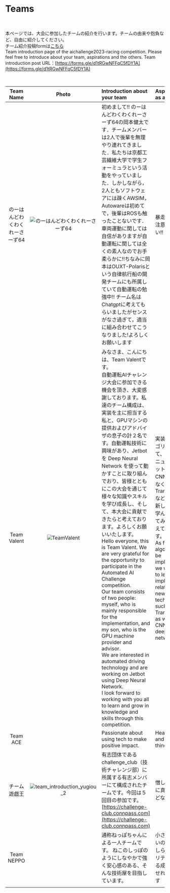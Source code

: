 # Teams

<br>

本ページでは、大会に参加したチームの紹介を行います。チームの由来や抱負など、自由に紹介してください。  
チーム紹介投稿formは[こちら](https://forms.gle/d1tRGwNFFqC5fDY1A)  
Team introduction page of the aichallenge2023-racing competition. Please feel free to introduce about your team, aspirations and the others. Team introduction post URL：[https://forms.gle/d1tRGwNFFqC5fDY1A](https://forms.gle/d1tRGwNFFqC5fDY1A)  

<br>

| Team Name | Photo  | Introduction about your team | Aspirations as a team |
| :-----: | :-----: | :----- | :----- |
| のーはんどわくわくれーさーず64 | ![のーはんどわくわくれーさーず64](https://github.com/seigot/aichallenge2023-racing/assets/46782860/ae825ceb-a113-49fd-93ee-6d0572f46dc8) | 初めまして!! のーはんどわくわくれーさーず64の岡本健太です．チームメンバーは2人で後輩を無理やり連れてきました．私たちは京都工芸繊維大学で学生フォーミュラという活動をやっていました．しかしながら，2人ともソフトウェアには疎くAWSIM，Autowareは初めてで，後輩はROSも触ったことないです．車両運動に関しては自信がありますが自動運転に関しては全くの素人なのでお手柔らかに!!ちなみに岡本はOUXT-Polarisという自律航行船の開発チームにも所属していて自動運転の勉強中!! チーム名はChatgptに考えてもらいましたがセンスがなさ過ぎて，適当に組み合わせてこうなりました!よろしくお願いします | 暴走車両にご注意ください!! |
| Team Valent | ![TeamValent](https://github.com/seigot/aichallenge2023-racing/assets/46782860/47bd9cbd-9c9a-4671-b242-69c987255b8c) | みなさま、こんにちは、Team Valentです。<br>自動運転AIチャレンジ大会に参加できる機会を頂き、大変感謝しております。私達のチーム構成は、実装を主に担当する私と、GPUマシンの提供およびアドバイザの息子の計２名です。自動運転技術に興味があり、Jetbot を Deep Neural Network を使って動かすことに取り組んでおり、皆様とともにこの大会を通じて様々な知識やスキルを学び成長し、そして、本大会に貢献できたらと考えております。よろしくお願いいたします。<br> Hello everyone, this is Team Valent. We are very grateful for the opportunity to participate in the Automated AI Challenge competition.<br> Our team consists of two people: myself, who is mainly responsible for the implementation, and my son, who is the GPU machine provider and advisor.<br> We are interested in automated driving technology and are working on Jetbot using Deep Neural Network.<br> I look forward to working with you all to learn and grow in knowledge and skills through this competition. | 実装するアルゴリズムとして、ディープニューラルネットワークのCNNだけではなく、Transformer などの比較的新しい技術を学んで実装してみたいと考えております。 <br> As for algorithms to be implemented, we would like to learn and implement relatively new technologies such as Transformer as well as CNN for deep neural networks. |
| Team ACE | | Passionate about using tech to make positive impact. | Hear to learn and try new things/ideas. |
| チーム遊戯王 | ![team_introduction_yugiou_2](https://github.com/seigot/aichallenge2023-racing/assets/46782860/f08be63f-6b6b-4f0a-94ad-45a61463cb25)  | 有志団体であるchallenge_club（技術チャレンジ部）に所属する有志メンバーにて構成されたチームです。今回は５回目の参加です。[https://challenge-club.connpass.com](https://challenge-club.connpass.com) | 憎しみの果てに真の勝利などない! |
| Team NEPPO | | 通称ねっぽちゃんによる一人チームです。 ねこのしっぽのようにしなやかで強く安心感のある、そんな技術屋を目指しています。 | 小さくてもよいので、何かしらオリジナリティーのある成果物を出せれば幸いです |
| | | | |
